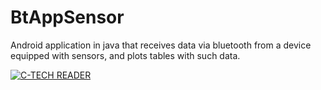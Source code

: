 # BtAppSensor
Android application in java that receives data via bluetooth from a device equipped with sensors, and plots tables with such data.

[![C-TECH READER](https://youtube-md.vercel.app/F-aAVYhi29g/640/360)](https://www.youtube.com/watch?v=F-aAVYhi29g)
